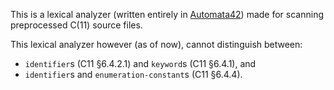 This is a lexical analyzer (written entirely in [Automata42](https://github.com/trap-representation/Automata42)) made for scanning preprocessed C(11) source files.

This lexical analyzer however (as of now), cannot distinguish between:
- `identifier`s (C11 §6.4.2.1) and `keyword`s (C11 §6.4.1), and
- `identifier`s and `enumeration-constant`s (C11 §6.4.4).
